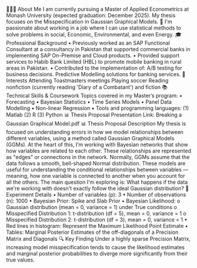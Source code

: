 👨🏻‍💻 About Me
I am currently pursuing a Master of Applied Econometrics at Monash University (expected graduation: December 2025). My thesis focuses on the Misspecification in Gaussian Graphical Models. 🎯 I'm passionate about working in a job where I can use statistical methods to solve problems in social, Economic, Environmental, and even Energy.
🎓 Professional Background
• Previously worked as an SAP Functional Consultant at a consultancy in Pakistan that supported commercial banks in implementing SAP On-Premise and Cloud products.
• Provided support services to Habib Bank Limited (HBL) to promote mobile banking in rural areas in Pakistan.
• Contributed to the implementation of:
A/B testing for business decisions.
Predictive Modelling solutions for banking services.
📌 Interests
Attending Toastmasters meetings
Playing soccer
Reading nonfiction (currently reading 'Diary of a Combatant') and fiction
📚 Technical Skills & Coursework
Topics covered in my Master’s program:
•	Forecasting
•	Bayesian Statistics
•	Time Series Models
•	Panel Data Modelling
•	Non-linear Regression
•	Tools and programming languages: (1) Matlab (2) R (3) Python
📊 Thesis Proposal Presentation Link: Breaking a Gaussian Graphical Model.pdf
📊 Thesis Proposal Description My thesis is focused on understanding errors in how we model relationships between different variables, using a method called Gaussian Graphical Models (GGMs).
At the heart of this, I’m working with Bayesian networks that show how variables are related to each other. These relationships are represented as "edges" or connections in the network. Normally, GGMs assume that the data follows a smooth, bell-shaped Normal distribution. These models are useful for understanding the conditional relationships between variables — meaning, how one variable is connected to another when you account for all the others.
The main question I'm exploring is: What happens if the data we're working with doesn't exactly follow the ideal Gaussian distribution?
🧪 Experiment Details
•	Number of variables (p): 3
•	Number of observations (n): 1000
•	Bayesian Prior: Spike and Slab Prior
•	Bayesian Likelihood:
  o	Gaussian distribution (mean = 0, variance = 1) under True conditions
  o	Misspecified Distribution 1: t-distribution (df = 5), mean = 0, variance = 1
  o	Misspecified Distribution 2: t-distribution (df = 3), mean = 0, variance = 1
•	Red lines in histogram: Represent the Maximum Likelihood Point Estimate
•	Tables: Marginal Posterior Estimates of the off-diagonals of a Precision Matrix and Diagonals
🔍 Key Finding
Under a highly sparse Precision Matrix, increasing model misspecification tends to cause the likelihood estimates and marginal posterior probabilities to diverge more significantly from their true values.


